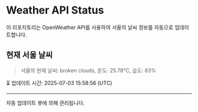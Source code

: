 
# Weather API Status

이 리포지토리는 OpenWeather API를 사용하여 서울의 날씨 정보를 자동으로 업데이트합니다.

## 현재 서울 날씨
> 서울의 현재 날씨: broken clouds, 온도: 25.78°C, 습도: 83%

⏳ 업데이트 시간: 2025-07-03 15:58:56 (UTC)

---
자동 업데이트 봇에 의해 관리됩니다.

